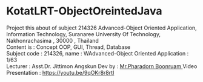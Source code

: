 # KotatLRT-ObjectOreintedJava
Project this about of subject 214326 Advanced-Object Oriented Application, Information Technology, Suranaree University Of Technology, Nakhonrachasima , 30000 , Thailand<br/>
Content is : Concept OOP, GUI, Thread, Database <br/>
Subject code : 214326, name : WAdvanced-Object Oriented Application : 1/63 <br/>
Lecturer : Asst.Dr. Jittimon Angskun
Dev by : <a href="https://www.facebook.com/PharadornB/">Mr.Pharadorn Boonruam </a>
Video Presentation : https://youtu.be/9qOKr8r8rtI

